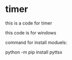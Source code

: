 # timer
this is a code for timer 

this code is for windows

command for install moduels:

python -m pip install pyttsx
